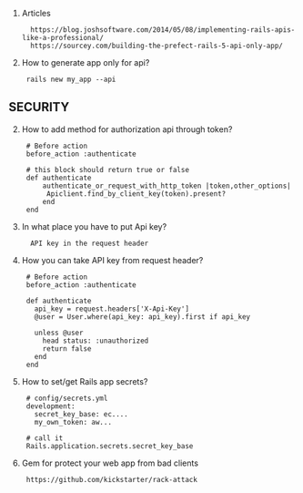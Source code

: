 1. Articles
    
         https://blog.joshsoftware.com/2014/05/08/implementing-rails-apis-like-a-professional/
         https://sourcey.com/building-the-prefect-rails-5-api-only-app/
         
2. How to generate app only for api?
        
        rails new my_app --api
         
## SECURITY
2. How to add method for authorization api through token?
        
        # Before action 
        before_action :authenticate
        
        # this block should return true or false
        def authenticate
            authenticate_or_request_with_http_token |token,other_options|
             Apiclient.find_by_client_key(token).present?
            end
        end
        
3. In what place you have to put Api key?
        
         API key in the request header 
4. How you can take API key from request header?
        
        # Before action 
        before_action :authenticate 
        
        def authenticate
          api_key = request.headers['X-Api-Key']
          @user = User.where(api_key: api_key).first if api_key

          unless @user
            head status: :unauthorized
            return false
          end
        end
5. How to set/get Rails app secrets?
        
        # config/secrets.yml
        development:
          secret_key_base: ec....
          my_own_token: aw...
        
        # call it
        Rails.application.secrets.secret_key_base
6. Gem for protect your web app from bad clients
        
        https://github.com/kickstarter/rack-attack
